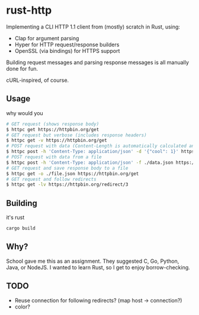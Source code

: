 # rust-http

Implementing a CLI HTTP 1.1 client from (mostly) scratch in Rust, using:

- Clap for argument parsing
- Hyper for HTTP request/response builders
- OpenSSL (via bindings) for HTTPS support

Building request messages and parsing response messages is all manually done for fun.

cURL-inspired, of course.

## Usage

why would you

```bash
# GET request (shows response body)
$ httpc get https://httpbin.org/get
# GET request but verbose (includes response headers)
$ httpc get -v https://httpbin.org/get
# POST request with data (Content-Length is automatically calculated and set, you only need to provide Content-Type)
$ httpc post -h 'Content-Type: application/json' -d '{"cool": 1}' https://httpbin.org/post
# POST request with data from a file
$ httpc post -h 'Content-Type: application/json' -f ./data.json https://httpbin.org/post
# GET request and save response body to a file
$ httpc get -o ./file.json https://httpbin.org/get
# GET request and follow redirects
$ httpc get -lv https://httpbin.org/redirect/3
```

## Building

it's rust

```bash
cargo build
```

## Why?

School gave me this as an assignment. They suggested C, Go, Python, Java, or NodeJS. I wanted to learn Rust, so I get to enjoy borrow-checking.

## TODO

- Reuse connection for following redirects? (map host -> connection?)
- color?
